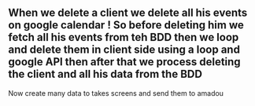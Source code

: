 When we delete a client we delete all his events on google calendar ! 
So before deleting him we fetch all his events from teh BDD then we loop and delete them in client side using a loop and google API  then after that we process deleting the client and all his data from the BDD 
 ------------------------
Now create many data to takes screens and send them to amadou